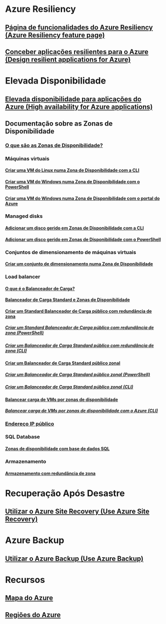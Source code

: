 
# Azure Resiliency
## [Página de funcionalidades do Azure Resiliency (Azure Resiliency feature page)](http://azure.microsoft.com/features/resiliency)
## [Conceber aplicações resilientes para o Azure (Design resilient applications for Azure)](https://docs.microsoft.com/azure/architecture/resiliency/)

# Elevada Disponibilidade

## [Elevada disponibilidade para aplicações do Azure (High availability for Azure applications)](https://docs.microsoft.com/azure/architecture/resiliency/high-availability-azure-applications)

## Documentação sobre as Zonas de Disponibilidade
### [O que são as Zonas de Disponibilidade?](az-overview.md)

### Máquinas virtuais
#### [Criar uma VM do Linux numa Zona de Disponibilidade com a CLI](../virtual-machines/linux/create-cli-availability-zone.md)
#### [Criar uma VM do Windows numa Zona de Disponibilidade com o PowerShell](../virtual-machines/windows/create-powershell-availability-zone.md)
#### [Criar uma VM do Windows numa Zona de Disponibilidade com o portal do Azure](../virtual-machines/windows/create-portal-availability-zone.md)

### Managed disks
#### [Adicionar um disco gerido em Zonas de Disponibilidade com a CLI](../virtual-machines/linux/add-disk.md#use-managed-disks)
#### [Adicionar um disco gerido em Zonas de Disponibilidade com o PowerShell](../virtual-machines/windows/attach-disk-ps.md#add-an-empty-data-disk-to-a-virtual-machine)

### Conjuntos de dimensionamento de máquinas virtuais
#### [Criar um conjunto de dimensionamento numa Zona de Disponibilidade](../virtual-machine-scale-sets/virtual-machine-scale-sets-use-availability-zones.md)

### Load balancer
#### [O que é o Balanceador de Carga?](../load-balancer/load-balancer-standard-overview.md)
#### [Balanceador de Carga Standard e Zonas de Disponibilidade](../load-balancer/load-balancer-standard-availability-zones.md)

#### [Criar um Standard Balanceador de Carga público com redundância de zona](../load-balancer/load-balancer-get-started-internet-az-portal.md)
##### [Criar um Standard Balanceador de Carga público com redundância de zona (PowerShell)](../load-balancer/load-balancer-get-started-internet-az-powershell.md)
##### [Criar um Balanceador de Carga Standard público com redundância de zona (CLI)](../load-balancer/load-balancer-get-started-internet-az-cli.md)
#### [Criar um Balanceador de Carga Standard público zonal](../load-balancer/load-balancer-get-started-internet-availability-zones-zonal-portal.md)
##### [Criar um Balanceador de Carga Standard público zonal (PowerShell)](../load-balancer/load-balancer-get-started-internet-availability-zones-zonal-powershell.md)
##### [Criar um Balanceador de Carga Standard público zonal (CLI)](../load-balancer/load-balancer-get-started-internet-availability-zones-zonal-cli.md)
#### [Balancear carga de VMs por zonas de disponibilidade](../load-balancer/load-balancer-standard-public-availability-zones-portal.md)
##### [Balancear carga de VMs por zonas de disponibilidade com o Azure (CLI)](../load-balancer/load-balancer-standard-public-zone-redundant-cli.md)

### [Endereço IP público](../virtual-network/virtual-network-public-ip-address.md#create-a-public-ip-address)

### SQL Database
#### [Zonas de disponibilidade com base de dados SQL](../sql-database/sql-database-high-availability.md#availability-zones)

### Armazenamento
#### [Armazenamento com redundância de zona](../storage/common/storage-redundancy-zrs.md)

# Recuperação Após Desastre
## [Utilizar o Azure Site Recovery (Use Azure Site Recovery)](https://docs.microsoft.com/azure/site-recovery/)

# Azure Backup
## [Utilizar o Azure Backup (Use Azure Backup)](https://docs.microsoft.com/azure/backup/)

# Recursos
## [Mapa do Azure](https://azure.microsoft.com/roadmap/)
## [Regiões do Azure](https://azure.microsoft.com/regions/)
